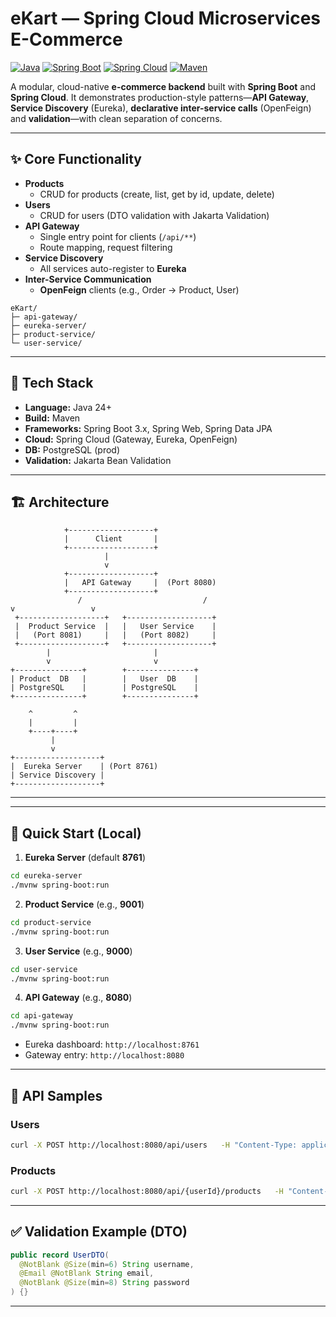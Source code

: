 # eKart — Spring Cloud Microservices E-Commerce

[![Java](https://img.shields.io/badge/Java-24%2B-blue)]()
[![Spring Boot](https://img.shields.io/badge/Spring%20Boot-3.x-brightgreen)]()
[![Spring Cloud](https://img.shields.io/badge/Spring%20Cloud-202x--x-success)]()
[![Maven](https://img.shields.io/badge/Maven-3.x-orange)]()

A modular, cloud-native **e-commerce backend** built with **Spring Boot** and **Spring Cloud**. It demonstrates production-style patterns—**API Gateway**, **Service Discovery** (Eureka), **declarative inter-service calls** (OpenFeign) and **validation**—with clean separation of concerns.

---

## ✨ Core Functionality

- **Products**
  - CRUD for products (create, list, get by id, update, delete)
- **Users**
  - CRUD for users (DTO validation with Jakarta Validation)
- **API Gateway**
  - Single entry point for clients (`/api/**`)
  - Route mapping, request filtering
- **Service Discovery**
  - All services auto-register to **Eureka**
- **Inter-Service Communication**
  - **OpenFeign** clients (e.g., Order → Product, User)


```
eKart/
├─ api-gateway/           
├─ eureka-server/         
├─ product-service/               
└─ user-service/ 
```

---

## 🧰 Tech Stack

- **Language:** Java 24+
- **Build:** Maven
- **Frameworks:** Spring Boot 3.x, Spring Web, Spring Data JPA
- **Cloud:** Spring Cloud (Gateway, Eureka, OpenFeign)
- **DB:** PostgreSQL (prod)
- **Validation:** Jakarta Bean Validation

---

## 🏗️ Architecture

```
            +-------------------+
            |      Client       |
            +-------------------+
                     |
                     v
            +-------------------+
            |   API Gateway     |  (Port 8080)
            +-------------------+
               /                           /                            v                 v
 +-------------------+   +-------------------+
 |  Product Service  |   |   User Service    |
 |   (Port 8081)     |   |   (Port 8082)     |
 +-------------------+   +-------------------+
        |                       |
        v                       v
+---------------+        +---------------+
| Product  DB   |        |   User  DB    |
| PostgreSQL    |        | PostgreSQL    |
+---------------+        +---------------+

    ^         ^
    |         |
    +----+----+
         |
         v
+-------------------+
|  Eureka Server    | (Port 8761)
| Service Discovery |
+-------------------+
```

---

---

## 🚀 Quick Start (Local)

1) **Eureka Server** (default **8761**)
```bash
cd eureka-server
./mvnw spring-boot:run
```

2) **Product Service** (e.g., **9001**)
```bash
cd product-service
./mvnw spring-boot:run
```

3) **User Service** (e.g., **9000**)
```bash
cd user-service
./mvnw spring-boot:run
```

4) **API Gateway** (e.g., **8080**)
```bash
cd api-gateway
./mvnw spring-boot:run
```

- Eureka dashboard: `http://localhost:8761`
- Gateway entry: `http://localhost:8080`

---

## 🧪 API Samples

### Users
```bash
curl -X POST http://localhost:8080/api/users   -H "Content-Type: application/json"   -d '{"username":"john","email":"john@example.com","password":"Secret@123"}'
```

### Products
```bash
curl -X POST http://localhost:8080/api/{userId}/products   -H "Content-Type: application/json"   -d '{"name":"iphone17","category":"phone","description":"new technology","price":59000}'

```

---

## ✅ Validation Example (DTO)

```java
public record UserDTO(
  @NotBlank @Size(min=6) String username,
  @Email @NotBlank String email,
  @NotBlank @Size(min=8) String password
) {}
```

---

